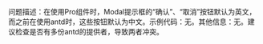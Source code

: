 问题描述：在使用Pro组件时，Modal提示框的“确认”、“取消”按钮默认为英文，而之前在使用antd时，这些按钮默认为中文。示例代码：无。其他信息：无。建议检查是否有多份antd的提供者，导致两者冲突。
